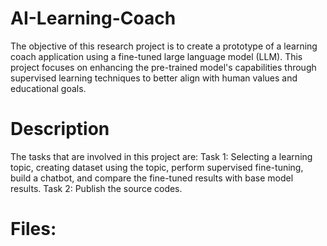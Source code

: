 # AI-Learning-Coach
The objective of this research project is to create a prototype of a learning coach application using a fine-tuned large language model (LLM). This project focuses on enhancing the pre-trained model's capabilities through supervised learning techniques to better align with human values and educational goals. 

# Description
The tasks that are involved in this project are:
Task 1: Selecting a learning topic, creating dataset using the topic, perform supervised fine-tuning, build a chatbot, and compare the fine-tuned results with base model results.
Task 2: Publish the source codes.

# Files:


